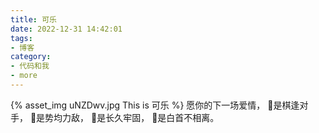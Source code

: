 ```yaml
---
title: 可乐
date: 2022-12-31 14:42:01
tags:
- 博客
category:
- 代码和我
- more
---
```

{% asset_img uNZDwv.jpg This is 可乐 %}
愿你的下一场爱情，
是棋逢对手，
是势均力敌，
是长久牢固，
是白首不相离。